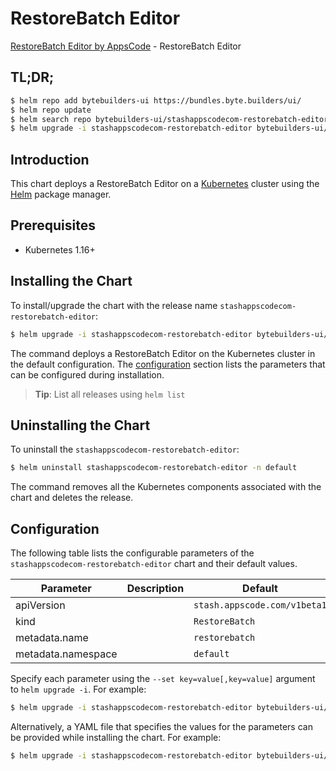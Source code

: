 # RestoreBatch Editor

[RestoreBatch Editor by AppsCode](https://byte.builders) - RestoreBatch Editor

## TL;DR;

```bash
$ helm repo add bytebuilders-ui https://bundles.byte.builders/ui/
$ helm repo update
$ helm search repo bytebuilders-ui/stashappscodecom-restorebatch-editor --version=v0.4.9
$ helm upgrade -i stashappscodecom-restorebatch-editor bytebuilders-ui/stashappscodecom-restorebatch-editor -n default --create-namespace --version=v0.4.9
```

## Introduction

This chart deploys a RestoreBatch Editor on a [Kubernetes](http://kubernetes.io) cluster using the [Helm](https://helm.sh) package manager.

## Prerequisites

- Kubernetes 1.16+

## Installing the Chart

To install/upgrade the chart with the release name `stashappscodecom-restorebatch-editor`:

```bash
$ helm upgrade -i stashappscodecom-restorebatch-editor bytebuilders-ui/stashappscodecom-restorebatch-editor -n default --create-namespace --version=v0.4.9
```

The command deploys a RestoreBatch Editor on the Kubernetes cluster in the default configuration. The [configuration](#configuration) section lists the parameters that can be configured during installation.

> **Tip**: List all releases using `helm list`

## Uninstalling the Chart

To uninstall the `stashappscodecom-restorebatch-editor`:

```bash
$ helm uninstall stashappscodecom-restorebatch-editor -n default
```

The command removes all the Kubernetes components associated with the chart and deletes the release.

## Configuration

The following table lists the configurable parameters of the `stashappscodecom-restorebatch-editor` chart and their default values.

|     Parameter      | Description |                 Default                 |
|--------------------|-------------|-----------------------------------------|
| apiVersion         |             | <code>stash.appscode.com/v1beta1</code> |
| kind               |             | <code>RestoreBatch</code>               |
| metadata.name      |             | <code>restorebatch</code>               |
| metadata.namespace |             | <code>default</code>                    |


Specify each parameter using the `--set key=value[,key=value]` argument to `helm upgrade -i`. For example:

```bash
$ helm upgrade -i stashappscodecom-restorebatch-editor bytebuilders-ui/stashappscodecom-restorebatch-editor -n default --create-namespace --version=v0.4.9 --set apiVersion=stash.appscode.com/v1beta1
```

Alternatively, a YAML file that specifies the values for the parameters can be provided while
installing the chart. For example:

```bash
$ helm upgrade -i stashappscodecom-restorebatch-editor bytebuilders-ui/stashappscodecom-restorebatch-editor -n default --create-namespace --version=v0.4.9 --values values.yaml
```
